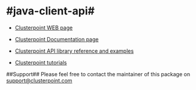 #java-client-api#
==============

* [Clusterpoint WEB page](https://www.clusterpoint.com)

* [Clusterpoint Documentation page](https://www.clusterpoint.com/docs/)

* [Clusterpoint API library reference and examples](https://www.clusterpoint.com/docs/?page=Reference)

* [Clusterpoint tutorials](https://www.clusterpoint.com/docs/?page=Tutorials)

##Support##
Please feel free to contact the maintainer of this package on
support@clusterpoint.com
